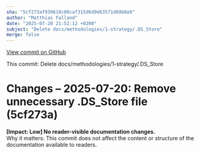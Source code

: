 ```yaml
---
sha: "5cf273af939618c00caf315d6d9d63571d69b8e6"
author: "Matthias Falland"
date: "2025-07-20 21:52:12 +0200"
subject: "Delete docs/methodologies/1-strategy/.DS_Store"
merge: false
---
```


[View commit on GitHub](https://github.com/TheTrustedAdvisor/FabricAdoptionFramework/commit/5cf273af939618c00caf315d6d9d63571d69b8e6)

This commit: Delete docs/methodologies/1-strategy/.DS_Store

# Changes – 2025-07-20: Remove unnecessary .DS_Store file (5cf273a)

**[Impact: Low] No reader-visible documentation changes.**  
Why it matters: This commit does not affect the content or structure of the documentation available to readers.
